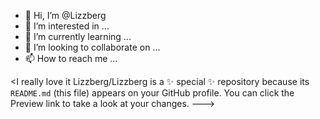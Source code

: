 - 👋 Hi, I’m @Lizzberg
- 👀 I’m interested in ...
- 🌱 I’m currently learning ...
- 💞️ I’m looking to collaborate on ...
- 📫 How to reach me ...

<I really love it
Lizzberg/Lizzberg is a ✨ special ✨ repository because its `README.md` (this file) appears on your GitHub profile.
You can click the Preview link to take a look at your changes.
--->
